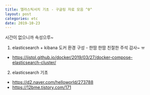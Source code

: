 ```yaml
---
title: 엘라스틱서치 기초 - 구글링 자료 모음 ^0^
layout: post
categories: etc
date: 2019-10-23
---
```


시간이 없으니까 속성으루~  

1. elasticsearch + kibana 도커 환경 구성 - 한땀 한땀 친절한 주석 감사~ ㅠ
  * https://jistol.github.io/docker/2019/03/27/docker-compose-elasticsearch-cluster/  

2. elasticsearch 기초  
  * https://d2.naver.com/helloworld/273788
  * https://12bme.tistory.com/171
